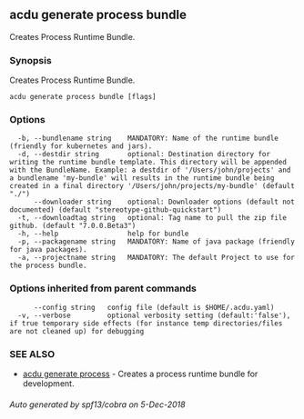 ## acdu generate process bundle

Creates Process Runtime Bundle.

### Synopsis

Creates Process Runtime Bundle.

```
acdu generate process bundle [flags]
```

### Options

```
  -b, --bundlename string    MANDATORY: Name of the runtime bundle (friendly for kubernetes and jars).
  -d, --destdir string       optional: Destination directory for writing the runtime bundle template. This directory will be appended with the BundleName. Example: a destdir of '/Users/john/projects' and a bundlename 'my-bundle' will results in the runtime bundle being created in a final directory '/Users/john/projects/my-bundle' (default "./")
      --downloader string    optional: Downloader options (default not documented) (default "stereotype-github-quickstart")
  -t, --downloadtag string   optional: Tag name to pull the zip file github. (default "7.0.0.Beta3")
  -h, --help                 help for bundle
  -p, --packagename string   MANDATORY: Name of java package (friendly for java packages).
  -a, --projectname string   MANDATORY: The default Project to use for the process bundle.
```

### Options inherited from parent commands

```
      --config string   config file (default is $HOME/.acdu.yaml)
  -v, --verbose         optional verbosity setting (default:'false'), if true temporary side effects (for instance temp directories/files are not cleaned up) for debugging
```

### SEE ALSO

* [acdu generate process](acdu_generate_process.md)	 - Creates a process runtime bundle for development.

###### Auto generated by spf13/cobra on 5-Dec-2018
